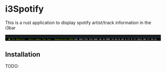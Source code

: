 # i3Spotify

This is a rust application to display spotify artist/track information in the i3bar

![Screenshot](screenshot.png?raw=true "Screenshot")

## Installation

TODO:
